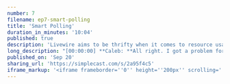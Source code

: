 ```yaml
---
number: 7
filename: ep7-smart-polling
title: 'Smart Polling'
duration_in_minutes: '10:04'
published: true
description: 'Livewire aims to be thrifty when it comes to resource usage (ajax requests being the biggest). Here is an example of a little feature I recently implemented with a really clever extra bit thrown in there.'
long_description: "[00:00:00] **Caleb: **All right. I got a problem for you. So we're going to talk about polling in live lawyer Pol ing not pulling but pulling and so first the concept of polling is instead of using something like Pusher websockets to. Events from the server side you use polling to pull the server on an interval like every second or so for new for news from the server this way you don't have to deal with server-side server-sent events websockets all of that extra craziness that gets added to your app.\r\n\r\nYou can just simply use Ajax inside some sort of time interval and pull for. Common use cases for this are maybe like if you have like a notification button in the top like navbar that has a little alert thing like a little red dot if there's new notifications that could be a websocket driven thing or you could just pull every 10 seconds or so five or ten seconds.\r\n\r\n[00:01:00] You know to an end point to just see if there's any new notifications. So anyway, it's pretty common practice and it's been used for a long time and I still like it because it's really simple I prefer it over Pusher until you know, my needs are big. Anyway, so this all came about because I was showing David Hemphill Livewire like way back when and he's like, how would I accomplish this in Live Wire?\r\n\r\nAnd he had toaster notification was a toaster notifications know it was like he was building. I don't know if it was the something for the 4J or for the for GUI or Nova or chipper probably chipper and he needed to know the status of a deployment or something like that. He needed a button to go from red to Green as you know as the progress of something sort of progress.\r\n\r\nAnd he said how would I comes in Live Wire and I was like, okay. I need to make polling. I need to make some sort of feature to pull easily with live where because the potential is totally there. So I added this directive called wire: Pole. So anywhere inside of your Livewire component, let's say you have let's [00:02:00] say live or components just a div and inside that div or on that that route give you a Dwyer: pull and then inside of it you Echo out the current time in PHP and you rendered on the page now, I think the default is like 2 or 5 seconds.\r\n\r\nI can't remember every two or five seconds. I think it's too. Every two seconds the time we'll update because Live Wire every will stood like a JavaScript set interval and fire off a request to the server get the new Don with the new date time and swap it into the page. So it's a pretty cool feature and I just kind of left it in there.\r\n\r\nIt was it was documented pretty poorly fast-forward till maybe a month ago. I don't know a couple weeks ago probably till cross. He's a till he corrects me with his last name. It's like couscous till. Bruce I don't know. Sorry till he's a friend of mine great guy till is like number five contributor to laravel Corey's been, you know pitching in and open source for a long long [00:03:00] time.\r\n\r\nSo he got into live wearing he pinged me and he said hey, I want to use a live wire for this. Is it good for this? And basically he wanted to make a little messaging system where you could have like conversations? And then other users could add messages and it would get added if a new message was there and he said I would need something.\r\n\r\nYou know, this Library support web sockets blah blah blah and I said well if you use Pusher live where does support level Echo but what you I think you could probably get away with is just pulling and he's like well one dude, I didn't even find it and I look through all the docs. So I updated the dock so that it's like a first-class citizen.\r\n\r\nFeature and then he's like yeah that could probably work. So we got on a call and we hacked it out and we got the implementation working which was really cool. But he's like, you know, dude honestly, this is probably maybe a little bit Overkill but there's just something about having a machine having everybody's tab just sitting there.\r\n\r\nWell at the time the default was like 500 milliseconds. So every half a [00:04:00] second an Ajax request was being sent he's like if they have five tabs open. That's a zillion Ajax request like that server load is just too much. So even if I slow it down, I just feel like people are gonna have all these tabs open.\r\n\r\nHe's like, I wonder if you could do something to make the pulling lie dormant. So we immediately Googled for a page visibility API. That's what it's called. We didn't know that at the time but it exists. I'm like I bet exist. I bet something and you know in. JavaScript ER you know HTML. Yeah JavaScript the JavaScript spec exists.\r\n\r\nThat's that gives you an API for detecting if a browser is inactive, like if a user switches tabs, and there is it's called the page visibility API and it's a little event that gets fired on the document. So you do document dot add event listener for I think it's called visibility change and then you get document dot hidden is a Boolean value just in.\r\n\r\nIn your browser that is true or false depending on if the browser is hidden. So you set up an event listener and [00:05:00] you can you know check on document dot hidden to get your value if the browser tab is hidden or not. So this is something that kind of lingered in the background that to him was like a deal breaker.\r\n\r\nLike I need something to I need it to do this before I can implement this and I just got to it yesterday. I was like, you know what? I'm just going to spike this out. I bet it'll take me five minutes. And I was right it was very simple feature. So here was my Approach their I guess I'll first say what what might have been a knee-jerk reaction approach is to somehow remove.\r\n\r\nSo when wire when Live Wire to text wire pole on an element, it will register a set interval. It will register a set interval that fires off an Ajax request on Livewire every you know by default. Like I said to two seconds I think so that's just running so you could start you could delete that set interval.\r\n\r\nI think I think you can clear set interval like you can clear settimeout. So maybe [00:06:00] that would be an option is like register this this listener so that when the page is not visible destroy that interval then when it becomes visible recreate the interval, so I wanted something a little bit simpler.\r\n\r\nSo what I decided to do was to create a global state so I have a global Livewire store in JavaScript. It's like a Singleton or I store all the state. It's anything that's common to all live where components. It's like the god Livewire store. It's a Singleton. Like I said, So I can put Global State on that.\r\n\r\nSo I put a little piece of global State called Live Wire is in background that defaults to false and then on boot. I registered this listener that listens for the visibility change and I set that to true or false. Now inside my set interval where that registers when live or detects wire pole. It's going to just do a check and say hey is Live Wire in the background or in the foreground?\r\n\r\nIf it's in the background just return return early, like don't get to actually fire the Ajax request. So one benefit of this actually this is like what I love about a lot of these live or [00:07:00] JavaScript problems is your really zooming in on a problem like. You're going really deep into like the frame by frame details of a problem.\r\n\r\nSo what I mean by that is so this means that if if it's let's say it's every 5 Seconds that this Ajax request gets sent if you leave the tab after 3 seconds. It's going to get to that fight that fifth second. It'll be in the background and it won't fire the Ajax request. When you go back to visit the tab, there's only like, you know, you can figure out the percentage when you come back to visit this tab.\r\n\r\nThe interval is still running. So the chances of you hitting it at the perfect Mark are really Slim meaning that it's not going to be like you come back to the page and then you have to wait 5 seconds for a new poll. It's like it'll probably be some amount of time already progressed through that hole.\r\n\r\nWhen you come back to the page so likely because that was one of his Hang-Ups is like well, then what if you come back to the page and then you're flooded with all this new info, you know, if you have to [00:08:00] wait like let's say it's a 10 second pulley have to wait 10 seconds. When you come back to the page.\r\n\r\nIt's unlikely that it would be the full ten seconds. But that aside somebody in the GitHub repository. This is a GitHub issue. Somebody was like Hey, wouldn't it be cool if you slow down the polling? Instead of just cut it off just slow it way down while it's in the background and I was like, yeah, that would be cool.\r\n\r\nAnd my initial reaction was yeah, but that'd be super hard. Like I would have to change the interval of a set interval and then change it back when page visibility. But I was recently inspired by if you listen to no plans to merge my other podcast you've heard us talk about the sessions Lottery.\r\n\r\nThis is the thing Taylor uses a lottery like a random chance thing in laravel to clear to do the session garbage collection so every. Approximately hundredth request gets tasked with clearing the whole app session garbage. But so I decided to apply the same principle that instead in my set interval for the [00:09:00] polling instead of just firing the the Ajax request or instead of just sorry.\r\n\r\nJust checking to see if live wires in background and then cutting off Ajax requests. If it is I do this is literally the code it's like if is in background. And and then I do math dot random to get a number between 0 and 1 it gives you a decimal between 0 and 1 if math dot random is greater than .95 and what that does is it like couches my conditional with an extra check for five percent.\r\n\r\nSo it's basically like 5% of the time. Oh, no, I'm sorry. I think it's an or statement if it's in the background. Right right now it's an and if it's in the background and math dot random is greater than .95 then block the requests or less than point. I can't think of it right now, whatever. I'm bullying impaired, but the concept is that I added in this little buffer so that if it's in the background five percent of requests are slipped through so that you can still [00:10:00] pull little by little oh my gosh.\r\n\r\nI'm at 10 minutes. I hope you enjoyed this. Thanks. Bye."
published_on: 'Sep 20'
sharing_url: 'https://simplecast.com/s/2a95f4c5'
iframe_markup: '<iframe frameborder=''0'' height=''200px'' scrolling=''no'' seamless src=''https://embed.simplecast.com/2a95f4c5?color=f5f5f5'' width=''100%''></iframe>'
---
```

